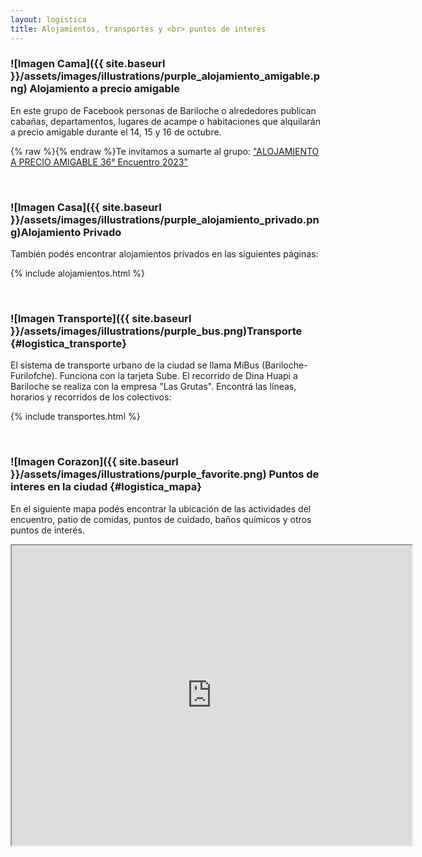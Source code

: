 ```yaml
---
layout: logistica
title: Alojamientos, transportes y <br> puntos de interes
---
```



### ![Imagen Cama]({{ site.baseurl }}/assets/images/illustrations/purple_alojamiento_amigable.png) Alojamiento a precio amigable 
En este grupo de Facebook personas de Bariloche o alrededores publican cabañas, departamentos, lugares de acampe o habitaciones que alquilarán a precio amigable durante el 14, 15 y 16 de octubre.

{% raw %}<i class="ti-facebook"></i>{% endraw %}Te invitamos a sumarte al grupo: ["ALOJAMIENTO A PRECIO AMIGABLE 36° Encuentro 2023"](https://www.facebook.com/groups/738805151339724/?ref=share&mibextid=KtfwRi)

<br>


### ![Imagen Casa]({{ site.baseurl }}/assets/images/illustrations/purple_alojamiento_privado.png)Alojamiento Privado 
También podés encontrar alojamientos privados en las siguientes páginas:

{% include alojamientos.html %}

<br>


### ![Imagen Transporte]({{ site.baseurl }}/assets/images/illustrations/purple_bus.png)Transporte {#logistica_transporte}
El sistema de transporte urbano de la ciudad se llama MiBus (Bariloche-Furilofche). Funciona con la tarjeta Sube. 
El recorrido de Dina Huapi a Bariloche se realiza con la empresa "Las Grutas". 
Encontrá las líneas, horarios y recorridos de los colectivos:

{% include transportes.html %}

<br>

### ![Imagen Corazon]({{ site.baseurl }}/assets/images/illustrations/purple_favorite.png) Puntos de interes en la ciudad {#logistica_mapa}
En el siguiente mapa podés encontrar la ubicación de las actividades del encuentro, patio de comidas, puntos de cuidado, baños químicos y otros puntos de interés.
<iframe src="https://www.google.com/maps/d/embed?mid=1zIb80sQoGfT9VvLn6q3mh1t0x0WqKeo&ehbc=2E312F" width="640" height="480"></iframe>
